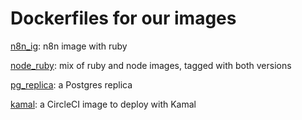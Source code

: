 # Dockerfiles for our images

[n8n_ig](n8n_ig/README.md): n8n image with ruby

[node_ruby](node_ruby/README.md): mix of ruby and node images, tagged with both versions

[pg_replica](pg_replica/README.md): a Postgres replica

[kamal](kamal/README.md): a CircleCI image to deploy with Kamal
